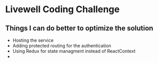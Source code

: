 # Livewell Coding Challenge

## Things I can do better to optimize the solution

- Hosting the service
- Adding protected routing for the authentication
- Using Redux for state managment instead of ReactContext
-
